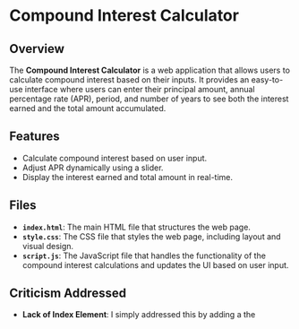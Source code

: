 # Compound Interest Calculator

## Overview

The **Compound Interest Calculator** is a web application that allows users to calculate compound interest based on their inputs. It provides an easy-to-use interface where users can enter their principal amount, annual percentage rate (APR), period, and number of years to see both the interest earned and the total amount accumulated.

## Features

- Calculate compound interest based on user input.
- Adjust APR dynamically using a slider.
- Display the interest earned and total amount in real-time.

## Files

- **`index.html`**: The main HTML file that structures the web page.
- **`style.css`**: The CSS file that styles the web page, including layout and visual design.
- **`script.js`**: The JavaScript file that handles the functionality of the compound interest calculations and updates the UI based on user input.

## Criticism Addressed

- **Lack of Index Element**: I simply addressed this by adding a the <title> element to my index.html
- **No Grid, Flex, or Margin**: I addressed this by adding a grid with flex that makes the tables in my site adjust accordingly to the page space. If you shrink the page, the title, footer, and main calculator box will condense to fit accordingly. In addition, a margin was added, reducing clutter.
- **No Transition or Animation**: Using some resources I found on the internet as to making moving backgrounds using CSS, I made an animation that is layers of stripes that move diagonally through the screen. Before this the background was gradient, which is still the case within individual boxes. But overall, the background is more exciting given that it moves.
- **No Transform**: I added a transform where if you hover the mouse over the central calculator box, it slightly increases in size, making the site feel more interactive.
- **No Text Shadow**: I applied text-shadow to all text seen throughout the site, making it look more visually appealing.
- **No Footer Link**: I added a side link to have a hypothetical link that says "learn more", giving the impression of professionalism in this website. 

